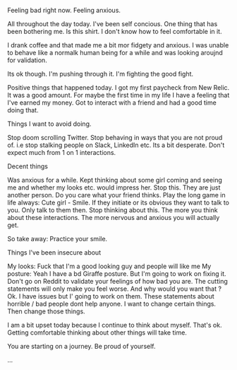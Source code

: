 Feeling bad right now.
Feeling anxious.

All throughout the day today. I've been self concious.
One thing that has been bothering me. Is this shirt. I don't know how to feel comfortable in it.

I drank coffee and that made me a bit mor fidgety and anxious.
I was unable to behave like a normalk human being for a while and was looking aroujnd for validation.

Its ok though. I'm pushing through it.
I'm fighting the good fight.

Positive things that happened today.
I got my first paycheck from New Relic. It was a good amount. For maybe the first time in my life I have a feeling that I've earned my money.
Got to interact with a friend and had a good time doing that.

Things I want to avoid doing.

Stop doom scrolling Twitter.
Stop behaving in ways that you are not proud of. i.e stop stalking people on Slack, LinkedIn etc. Its a bit desperate.
Don't expect much from 1 on 1 interactions.

Decent things

Was anxious for a while. Kept thinking about some girl coming and seeing me and whether my looks etc. would impress her.
Stop this. They are just another person. Do you care what your friend thinks.
Play the long game in life always: Cute girl - Smile. If they initiate or its obvious they want to talk to you. Only talk to them then.
Stop thinking about this. The more you think about these interactions. The more nervous and anxious you will actually get.

So take away: Practice your smile.


Things I've been insecure about

My looks: Fuck that I'm a good looking guy and people will like me
My posture: Yeah I have a bd Giraffe posture. But I'm going to work on fixing it.
Don't go on Reddit to validate your feelings of how bad you are. The cutting statements will only make you feel worse. And why would you want that ?
Ok. I have issues but I' going to work on them. These statements about horrible / bad people dont help anyone.
I want to change certain things. Then change those things.

I am a bit upset today because I continue to think about myself. That's ok. 
Getting comfortable thinking about other things will take time.

You are starting on a journey. Be proud of yourself.

...